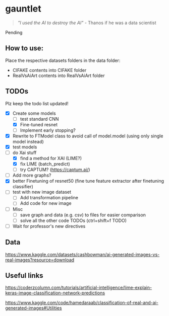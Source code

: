 # gauntlet
> _"I used the AI to destroy the AI"_
\- Thanos if he was a data scientist

Pending

## How to use:
Place the respective datasets folders in the data folder:
- CIFAKE contents into CIFAKE folder
- RealVsAiArt contents into RealVsAiArt folder

## TODOs
Plz keep the todo list updated!
- [x] Create some models
    - [ ] test standard CNN
    - [x] Fine-tuned resnet
    - [ ] Implement early stopping?
- [x] Rewrite to FTModel class to avoid call of model.model (using only single model instead)
- [x] test models
- [ ] do Xai stuff
    - [x] find a method for XAI (LIME?)
    - [x] fix LIME (batch_predict)
    - [ ] try CAPTUM? (https://captum.ai/)
- [ ] Add more graphs?
- [x] better Finetuning of resnet50 (fine tune feature extractor after finetuning classifier)
- [ ] test with new image dataset
    - [ ] Add transformation pipeline
    - [ ] Add code for new image
- [ ] Misc
    - [ ] save graph and data (e.g. csv) to files for easier comparison
    - [ ] solve all the other code TODOs (ctrl+shift+f TODO)

- [ ] Wait for professor's new directives

## Data
https://www.kaggle.com/datasets/cashbowman/ai-generated-images-vs-real-images?resource=download

## Useful links
https://coderzcolumn.com/tutorials/artificial-intelligence/lime-explain-keras-image-classification-network-predictions

https://www.kaggle.com/code/hamedaraab/classification-of-real-and-ai-generated-images#Utilities